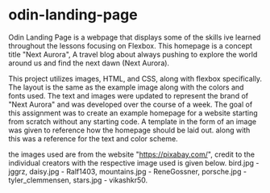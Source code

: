 # odin-landing-page

Odin Landing Page is a webpage that displays some of the skills ive learned throughout the lessons focusing on Flexbox. This homepage is a concept title "Next Aurora", A travel blog about always pushing to explore the world around us and find the next dawn (Next Aurora). 

This project utilizes images, HTML, and CSS, along with flexbox specifically. The layout is the same as the example image along with the colors and fonts used. The text and images were updated to represent the brand of "Next Aurora" and was developed over the course of a week. The goal of this assignment was to create an example homepage for a website starting from scratch without any starting code. A template in the form of an image was given to reference how the homepage should be laid out. along with this was a reference for the text and color scheme.

the images used are from the website "https://pixabay.com/", credit to the individual creators with the respective image used is given below. 
bird.jpg - jggrz, daisy.jpg - Ralf1403, mountains.jpg - ReneGossner, porsche.jpg - tyler_clemmensen, stars.jpg - vikashkr50.